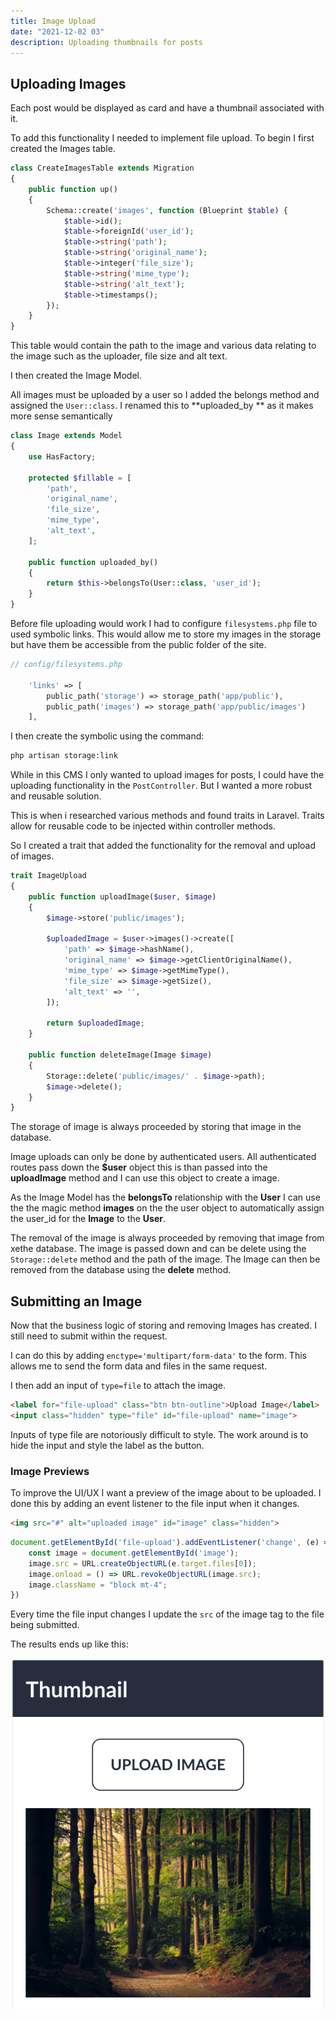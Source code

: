 ```yaml
---
title: Image Upload
date: "2021-12-02 03"
description: Uploading thumbnails for posts
---
```


## Uploading Images

Each post would be displayed as card and have a thumbnail associated with it. 

To add this functionality I needed to implement file upload. To begin I first created the Images table.

```php
class CreateImagesTable extends Migration
{
    public function up()
    {
        Schema::create('images', function (Blueprint $table) {
            $table->id();
            $table->foreignId('user_id');
            $table->string('path');
            $table->string('original_name');
            $table->integer('file_size');
            $table->string('mime_type');
            $table->string('alt_text');
            $table->timestamps();
        });
    }
}
```

This table would contain the path to the image and various data relating to the image such as the uploader, file size and alt text.

I then created the Image Model.

All images must be uploaded by a user so I added the belongs method and assigned the `User::class`. I renamed this to **uploaded_by ** as it makes more sense semantically

```php
class Image extends Model
{
    use HasFactory;

    protected $fillable = [
        'path',
        'original_name',
        'file_size',
        'mime_type',
        'alt_text',
    ];

    public function uploaded_by()
    {
        return $this->belongsTo(User::class, 'user_id');
    }
}
```

Before file uploading would work I had to configure `filesystems.php` file to used symbolic links. This would allow me to store my images in the storage but have them be accessible from the public folder of the site.

```php
// config/filesystems.php

    'links' => [
        public_path('storage') => storage_path('app/public'),
        public_path('images') => storage_path('app/public/images')
    ],
```

I then create the symbolic using the command: 

```bash
php artisan storage:link
```

While in this CMS I only wanted to upload images for posts, I could have the uploading functionality in the `PostController`. But I wanted a more robust and reusable solution.

This is when i researched various methods and found traits in Laravel. Traits allow for reusable code to be injected within controller methods.

So I created a trait that added the functionality for the removal and upload of images.

```php
trait ImageUpload
{
    public function uploadImage($user, $image)
    {
        $image->store('public/images');

        $uploadedImage = $user->images()->create([
            'path' => $image->hashName(),
            'original_name' => $image->getClientOriginalName(),
            'mime_type' => $image->getMimeType(),
            'file_size' => $image->getSize(),
            'alt_text' => '',
        ]);

        return $uploadedImage;
    }

    public function deleteImage(Image $image)
    {
        Storage::delete('public/images/' . $image->path);
        $image->delete();
    }
}
```

The storage of image is always proceeded by storing that image in the database.

Image uploads can only be done by authenticated users. All authenticated routes pass down the **$user** object this is than passed into the **uploadImage** method and I can use this object to create a image. 

As the Image Model has the **belongsTo** relationship with the **User** I can use the the magic method **images** on the the user object to automatically assign the user_id for the **Image** to the **User**.


The removal of the image is always proceeded by removing that image from xethe database. The image is passed down and can be delete using the `Storage::delete` method and the path of the image. The Image can then be removed from the database using the **delete** method.


## Submitting an Image

Now that the business logic of storing and removing Images has created. I still need to submit within the request.

I can do this by adding `enctype='multipart/form-data'` to the form. This allows me to send the form data and files in the same request.

I then add an input of `type=file` to attach the image.

```html
<label for="file-upload" class="btn btn-outline">Upload Image</label>
<input class="hidden" type="file" id="file-upload" name="image">
```

Inputs of type file are notoriously difficult to style. The work around is to hide the input and style the label as the button.


### Image Previews

To improve the UI/UX I want a preview of the image about to be uploaded. I done this by adding an event listener to the file input when it changes.

```html
<img src="#" alt="uploaded image" id="image" class="hidden">
```

```js
document.getElementById('file-upload').addEventListener('change', (e) => {
    const image = document.getElementById('image');
    image.src = URL.createObjectURL(e.target.files[0]);
    image.onload = () => URL.revokeObjectURL(image.src);
    image.className = "block mt-4";
})
```

Every time the file input changes I update the `src` of the image tag to the file being submitted.

The results ends up like this:


![Image upload preview](../../src/images/ui/upload-preview.png)

